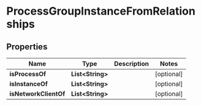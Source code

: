 

# ProcessGroupInstanceFromRelationships


## Properties

| Name | Type | Description | Notes |
|------------ | ------------- | ------------- | -------------|
|**isProcessOf** | **List&lt;String&gt;** |  |  [optional] |
|**isInstanceOf** | **List&lt;String&gt;** |  |  [optional] |
|**isNetworkClientOf** | **List&lt;String&gt;** |  |  [optional] |



